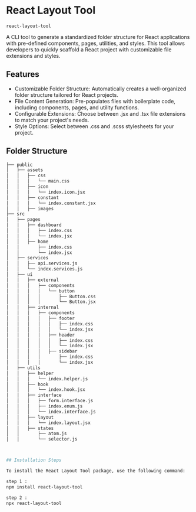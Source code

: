 # React Layout Tool
`react-layout-tool`

A CLI tool to generate a standardized folder structure for React applications with pre-defined components, pages, utilities, and styles. This tool allows developers to quickly scaffold a React project with customizable file extensions and styles.

## Features

- Customizable Folder Structure: Automatically creates a well-organized folder structure tailored for React projects.
- File Content Generation: Pre-populates files with boilerplate code, including components, pages, and utility functions.
- Configurable Extensions: Choose between .jsx and .tsx file extensions to match your project's needs.
- Style Options: Select between .css and .scss stylesheets for your project.


## Folder Structure
```bash
├── public
│   ├── assets
│   │   ├── css
│   │   │   └── main.css
│   │   ├── icon
│   │   │   └── index.icon.jsx
│   │   ├── constant
│   │   │   └── index.constant.jsx
│   │   ├── images
├── src
│   ├── pages
│   │   ├── dashboard
│   │   │   ├── index.css
│   │   │   └── index.jsx
│   │   ├── home
│   │       ├── index.css
│   │       └── index.jsx
│   ├── services
│   │   ├── api.services.js
│   │   └── index.services.js
│   ├── ui
│   │   ├── external
│   │   │   ├── components
│   │   │   │   └── button
│   │   │   │       ├── Button.css
│   │   │   │       └── Button.jsx
│   │   ├── internal
│   │   │   ├── components
│   │   │   │   ├── footer
│   │   │   │   │   ├── index.css
│   │   │   │   │   └── index.jsx
│   │   │   │   ├── header
│   │   │   │   │   ├── index.css
│   │   │   │   │   └── index.jsx
│   │   │   │   ├── sidebar
│   │   │   │       ├── index.css
│   │   │   │       └── index.jsx
│   ├── utils
│   │   ├── helper
│   │   │   └── index.helper.js
│   │   ├── hook
│   │   │   └── index.hook.jsx
│   │   ├── interface
│   │   │   ├── form.interface.js
│   │   │   ├── index.enum.js
│   │   │   └── index.interface.js
│   │   ├── layout
│   │   │   └── index.layout.jsx
│   │   ├── states
│   │       ├── atom.js
│   │       └── selector.js



## Installation Steps

To install the React Layout Tool package, use the following command:

step 1 :
npm install react-layout-tool

step 2 :
npx react-layout-tool


